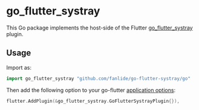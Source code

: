 # go_flutter_systray

This Go package implements the host-side of the Flutter [go_flutter_systray](https://github.com/fanlide/go-flutter-systray) plugin.

## Usage

Import as:

```go
import go_flutter_systray "github.com/fanlide/go-flutter-systray/go"
```

Then add the following option to your go-flutter [application options](https://github.com/go-flutter-desktop/go-flutter/wiki/Plugin-info):

```go
flutter.AddPlugin(&go_flutter_systray.GoFlutterSystrayPlugin{}),
```
